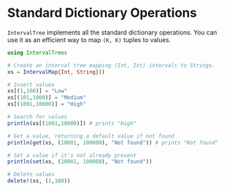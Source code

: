 # Standard Dictionary Operations

`IntervalTree` implements all the standard dictionary operations. You can use it
as an efficient way to map `(K, K)` tuples to values.

```julia
using IntervalTrees

# Create an interval tree mapping (Int, Int) intervals to Strings.
xs = IntervalMap{Int, String}()

# Insert values
xs[(1,100)] = "Low"
xs[(101,1000)] = "Medium"
xs[(1001,10000)] = "High"

# Search for values
println(xs[(1001,10000)]) # prints "High"

# Get a value, returning a default value if not found
println(get(xs, (10001, 100000), "Not found")) # prints "Not found"

# Set a value if it's not already present
println(set(xs, (10001, 100000), "Not found"))

# Delete values
delete!(xs, (1,100))

```
